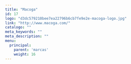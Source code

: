 ```yaml
---
title: "Macoga"
id: 17
logo: "d3dc579210bee7ea22796b6cb7fe9e2e-macoga-logo.jpg"
link: "http://www.macoga.com/"
catalogo: ""
meta_keywords: ""
meta_description: ""
menu:
  principal:
    parent: 'marcas'
    weight: 16
---
```


